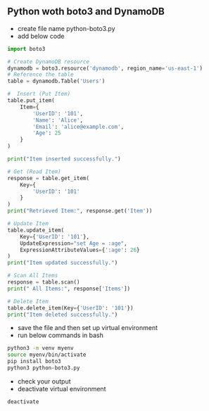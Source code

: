 ## Python woth boto3 and DynamoDB

- create file name python-boto3.py
- add below code
```python
import boto3

# Create DynamoDB resource
dynamodb = boto3.resource('dynamodb', region_name='us-east-1')
# Reference the table
table = dynamodb.Table('Users')

#  Insert (Put Item)
table.put_item(
    Item={
        'UserID': '101',
        'Name': 'Alice',
        'Email': 'alice@example.com',
        'Age': 25
    }
)

print("Item inserted successfully.")

# Get (Read Item)
response = table.get_item(
    Key={
        'UserID': '101'
    }
)
print("Retrieved Item:", response.get('Item'))

# Update Item
table.update_item(
    Key={'UserID': '101'},
    UpdateExpression="set Age = :age",
    ExpressionAttributeValues={':age': 26}
)
print("Item updated successfully.")

# Scan All Items
response = table.scan()
print(" All Items:", response['Items'])

# Delete Item
table.delete_item(Key={'UserID': '101'})
print("Item deleted successfully.")
```
- save the file and then set up virtual environment
- run below commands in bash
```bash
python3 -m venv myenv
source myenv/bin/activate
pip install boto3
python3 python-boto3.py
```
- check your output
- deactivate virtual environment
```bash
deactivate
```
